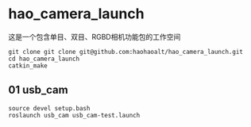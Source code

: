 # hao_camera_launch
这是一个包含单目、双目、RGBD相机功能包的工作空间
```
git clone git clone git@github.com:haohaoalt/hao_camera_launch.git
cd hao_camera_launch 
catkin_make
```
## 01 usb_cam
```
source devel setup.bash
roslaunch usb_cam usb_cam-test.launch
```

